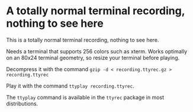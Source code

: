 # A totally normal terminal recording, nothing to see here

This is a totally normal terminal recording, nothing to see here. 

Needs a terminal that supports 256 colors such as xterm. Works optimally on an 80x24 terminal geometry, so resize your terminal before playing.

Decompress it with the command `gzip -d < recording.ttyrec.gz > recording.ttyrec`

Play it with the command `ttyplay recording.ttyrec`.

The `ttyplay` command is available in the `ttyrec` package in most distributions.